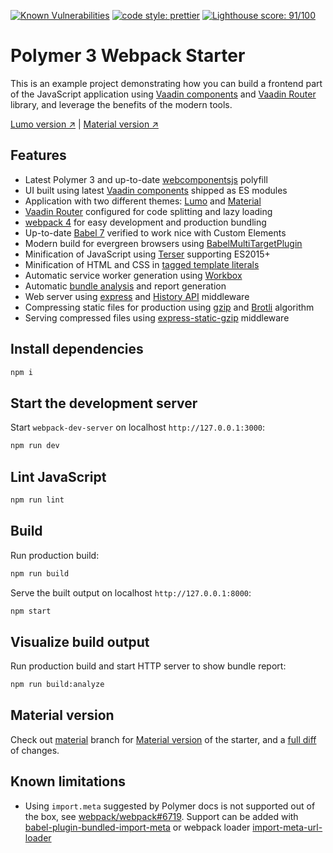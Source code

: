 [![Known Vulnerabilities](https://snyk.io/test/github/web-padawan/polymer3-webpack-starter/badge.svg)](https://snyk.io/test/github/web-padawan/polymer3-webpack-starter)
[![code style: prettier](https://img.shields.io/badge/code_style-prettier-ff69b4.svg)](https://github.com/prettier/prettier)
[![Lighthouse score: 91/100](https://lighthouse-badge.appspot.com/?score=91&compact&category=PWA)](https://github.com/ebidel/lighthouse-badge)

# Polymer 3 Webpack Starter

This is an example project demonstrating how you can build a frontend part of the JavaScript
application using [Vaadin components](https://vaadin.com/components) and [Vaadin Router](https://github.com/vaadin/vaadin-router) library, and leverage the benefits of the modern tools.

[Lumo version ↗](https://polymer3-webpack-starter.herokuapp.com/)
|
[Material version ↗](https://whispering-caverns-73554.herokuapp.com)

## Features

- Latest Polymer 3 and up-to-date [webcomponentsjs](https://github.com/webcomponents/webcomponentsjs) polyfill
- UI built using latest [Vaadin components](https://vaadin.com/components) shipped as ES modules
- Application with two different themes: [Lumo](https://github.com/vaadin/vaadin-lumo-styles) and [Material](https://github.com/vaadin/vaadin-material-styles)
- [Vaadin Router](https://vaadin.com/router) configured for code splitting and lazy loading
- [webpack 4](https://github.com/webpack/webpack) for easy development and production bundling
- Up-to-date [Babel 7](https://github.com/babel/babel) verified to work nice with Custom Elements
- Modern build for evergreen browsers using [BabelMultiTargetPlugin](https://github.com/DanielSchaffer/webpack-babel-multi-target-plugin)
- Minification of JavaScript using [Terser](https://github.com/terser-js/terser) supporting ES2015+
- Minification of HTML and CSS in [tagged template literals](https://github.com/cfware/babel-plugin-template-html-minifier)
- Automatic service worker generation using [Workbox](https://github.com/GoogleChrome/workbox)
- Automatic [bundle analysis](https://github.com/webpack-contrib/webpack-bundle-analyzer) and report generation
- Web server using [express](https://github.com/expressjs/express) and [History API](https://github.com/bripkens/connect-history-api-fallback) middleware
- Compressing static files for production using [gzip](https://github.com/webpack-contrib/compression-webpack-plugin) and [Brotli](https://github.com/mynameiswhm/brotli-webpack-plugin) algorithm
- Serving compressed files using [express-static-gzip](https://github.com/tkoenig89/express-static-gzip) middleware

## Install dependencies

```sh
npm i
```

## Start the development server

Start `webpack-dev-server` on localhost `http://127.0.0.1:3000`:

```sh
npm run dev
```

## Lint JavaScript

```sh
npm run lint
```


## Build

Run production build:

```sh
npm run build
```

Serve the built output on localhost `http://127.0.0.1:8000`:

```sh
npm start
```

## Visualize build output

Run production build and start HTTP server to show bundle report:

```sh
npm run build:analyze
```

## Material version

Check out [material](https://github.com/web-padawan/polymer3-webpack-starter/tree/material) branch for [Material version](https://whispering-caverns-73554.herokuapp.com/employee-list) of the starter, and a [full diff](https://github.com/web-padawan/polymer3-webpack-starter/compare/material) of changes.

## Known limitations

- Using `import.meta` suggested by Polymer docs is not supported out of the box, see [webpack/webpack#6719](https://github.com/webpack/webpack/issues/6719).
  Support can be added with [babel-plugin-bundled-import-meta](https://github.com/cfware/babel-plugin-bundled-import-meta) or
  webpack loader [import-meta-url-loader](https://github.com/open-wc/open-wc/blob/master/packages/webpack/loaders/import-meta-url-loader.js)
